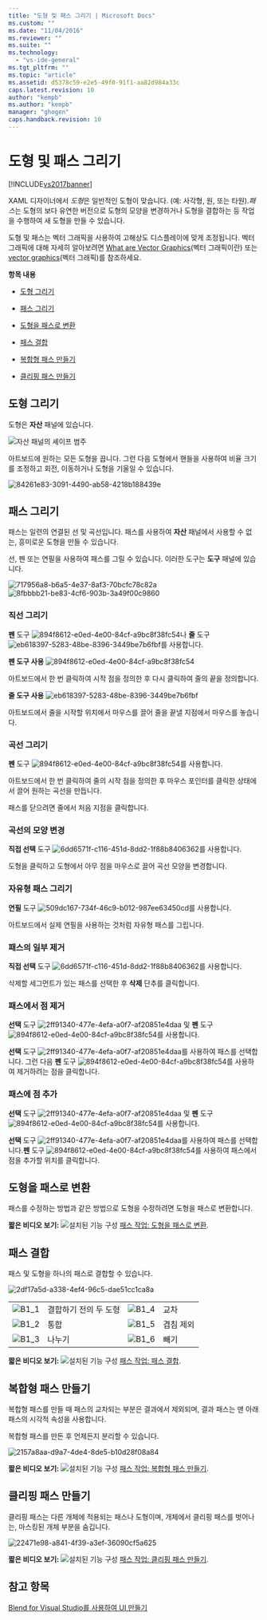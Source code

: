 ```yaml
---
title: "도형 및 패스 그리기 | Microsoft Docs"
ms.custom: ""
ms.date: "11/04/2016"
ms.reviewer: ""
ms.suite: ""
ms.technology: 
  - "vs-ide-general"
ms.tgt_pltfrm: ""
ms.topic: "article"
ms.assetid: d5378c59-e2e5-49f0-91f1-aa82d984a33c
caps.latest.revision: 10
author: "kempb"
ms.author: "kempb"
manager: "ghogen"
caps.handback.revision: 10
---
```

# 도형 및 패스 그리기
[!INCLUDE[vs2017banner](../code-quality/includes/vs2017banner.md)]

XAML 디자이너에서 *도형*은 일반적인 도형이 맞습니다. \(예: 사각형, 원, 또는 타원\).*패스*는 도형의 보다 유연한 버전으로 도형의 모양을 변경하거나 도형을 결합하는 등 작업을 수행하여 새 도형을 만들 수 있습니다.  
  
 도형 및 패스는 벡터 그래픽을 사용하여 고해상도 디스플레이에 맞게 조정됩니다. 벡터 그래픽에 대해 자세히 알아보려면 [What are Vector Graphics](https://www.youtube.com/watch?v=MoCSwF0n-io)\(벡터 그래픽이란\) 또는 [vector graphics](http://www.webopedia.com/TERM/V/vector_graphics.html)\(벡터 그래픽\)를 참조하세요.  
  
 **항목 내용**  
  
-   [도형 그리기](#Shape)  
  
-   [패스 그리기](#Path)  
  
-   [도형을 패스로 변환](#Convert)  
  
-   [패스 결합](#Combine)  
  
-   [복합형 패스 만들기](#Compound)  
  
-   [클리핑 패스 만들기](#Clipping)  
  
##  <a name="Shape"></a> 도형 그리기  
 도형은 **자산** 패널에 있습니다.  
  
 ![자산 패널의 셰이프 범주](../designers/media/b4_shapes_assetspanel.png "b4\_Shapes\_AssetsPanel")  
  
 아트보드에 원하는 모든 도형을 끕니다. 그런 다음 도형에서 핸들을 사용하여 비율 크기를 조정하고 회전, 이동하거나 도형을 기울일 수 있습니다.  
  
 ![](../designers/media/84261e83-3091-4490-ab58-4218b188439e.png "84261e83\-3091\-4490\-ab58\-4218b188439e")  
  
##  <a name="Path"></a> 패스 그리기  
 패스는 일련의 연결된 선 및 곡선입니다. 패스를 사용하여 **자산** 패널에서 사용할 수 없는, 흥미로운 도형을 만들 수 있습니다.  
  
 선, 펜 또는 연필을 사용하여 패스를 그릴 수 있습니다. 이러한 도구는 **도구** 패널에 있습니다.  
  
 ![](../designers/media/717956a8-b6a5-4e37-8af3-70bcfc78c82a.png "717956a8\-b6a5\-4e37\-8af3\-70bcfc78c82a") ![](../designers/media/8fbbbb21-be83-4cf6-903b-3a49f00c9860.png "8fbbbb21\-be83\-4cf6\-903b\-3a49f00c9860")  
  
### 직선 그리기  
 **펜** 도구 ![](../designers/media/894f8612-e0ed-4e00-84cf-a9bc8f38fc54.png "894f8612\-e0ed\-4e00\-84cf\-a9bc8f38fc54")나 **줄** 도구 ![](../designers/media/eb618397-5283-48be-8396-3449be7b6fbf.png "eb618397\-5283\-48be\-8396\-3449be7b6fbf")를 사용합니다.  
  
 **펜 도구 사용** ![](../designers/media/894f8612-e0ed-4e00-84cf-a9bc8f38fc54.png "894f8612\-e0ed\-4e00\-84cf\-a9bc8f38fc54")  
  
 아트보드에서 한 번 클릭하여 시작 점을 정의한 후 다시 클릭하여 줄의 끝을 정의합니다.  
  
 **줄 도구 사용** ![](../designers/media/eb618397-5283-48be-8396-3449be7b6fbf.png "eb618397\-5283\-48be\-8396\-3449be7b6fbf")  
  
 아트보드에서 줄을 시작할 위치에서 마우스를 끌어 줄을 끝낼 지점에서 마우스를 놓습니다.  
  
### 곡선 그리기  
 **펜** 도구 ![](../designers/media/894f8612-e0ed-4e00-84cf-a9bc8f38fc54.png "894f8612\-e0ed\-4e00\-84cf\-a9bc8f38fc54")를 사용합니다.  
  
 아트보드에서 한 번 클릭하여 줄의 시작 점을 정의한 후 마우스 포인터를 클릭한 상태에서 끌어 원하는 곡선을 만듭니다.  
  
 패스를 닫으려면 줄에서 처음 지점을 클릭합니다.  
  
### 곡선의 모양 변경  
 **직접 선택** 도구 ![](../designers/media/6dd6571f-c116-451d-8dd2-1f88b8406362.png "6dd6571f\-c116\-451d\-8dd2\-1f88b8406362")를 사용합니다.  
  
 도형을 클릭하고 도형에서 아무 점을 마우스로 끌어 곡선 모양을 변경합니다.  
  
### 자유형 패스 그리기  
 **연필** 도구 ![](../designers/media/509dc167-734f-46c9-b012-987ee63450cd.png "509dc167\-734f\-46c9\-b012\-987ee63450cd")를 사용합니다.  
  
 아트보드에서 실제 연필을 사용하는 것처럼 자유형 패스를 그립니다.  
  
### 패스의 일부 제거  
 **직접 선택** 도구 ![](../designers/media/6dd6571f-c116-451d-8dd2-1f88b8406362.png "6dd6571f\-c116\-451d\-8dd2\-1f88b8406362")를 사용합니다.  
  
 삭제할 세그먼트가 있는 패스를 선택한 후 **삭제** 단추를 클릭합니다.  
  
### 패스에서 점 제거  
 **선택** 도구 ![](../designers/media/2ff91340-477e-4efa-a0f7-af20851e4daa.png "2ff91340\-477e\-4efa\-a0f7\-af20851e4daa") 및 **펜** 도구 ![](../designers/media/894f8612-e0ed-4e00-84cf-a9bc8f38fc54.png "894f8612\-e0ed\-4e00\-84cf\-a9bc8f38fc54")를 사용합니다.  
  
 **선택** 도구 ![](../designers/media/2ff91340-477e-4efa-a0f7-af20851e4daa.png "2ff91340\-477e\-4efa\-a0f7\-af20851e4daa")를 사용하여 패스를 선택합니다. 그런 다음 **펜** 도구 ![](../designers/media/894f8612-e0ed-4e00-84cf-a9bc8f38fc54.png "894f8612\-e0ed\-4e00\-84cf\-a9bc8f38fc54")를 사용하여 제거하려는 점을 클릭합니다.  
  
### 패스에 점 추가  
 **선택** 도구 ![](../designers/media/2ff91340-477e-4efa-a0f7-af20851e4daa.png "2ff91340\-477e\-4efa\-a0f7\-af20851e4daa") 및 **펜** 도구 ![](../designers/media/894f8612-e0ed-4e00-84cf-a9bc8f38fc54.png "894f8612\-e0ed\-4e00\-84cf\-a9bc8f38fc54")를 사용합니다.  
  
 **선택** 도구 ![](../designers/media/2ff91340-477e-4efa-a0f7-af20851e4daa.png "2ff91340\-477e\-4efa\-a0f7\-af20851e4daa")를 사용하여 패스를 선택합니다.**펜** 도구 ![](../designers/media/894f8612-e0ed-4e00-84cf-a9bc8f38fc54.png "894f8612\-e0ed\-4e00\-84cf\-a9bc8f38fc54")를 사용하여 패스에서 점을 추가할 위치를 클릭합니다.  
  
##  <a name="Convert"></a> 도형을 패스로 변환  
 패스를 수정하는 방법과 같은 방법으로 도형을 수정하려면 도형을 패스로 변환합니다.  
  
 **짧은 비디오 보기:** ![설치된 기능 구성](../designers/media/bldadminconsoleinitialconfigicon.png "BldAdminConsoleInitialConfigIcon") [패스 작업: 도형을 패스로 변환](https://www.youtube.com/watch?v=Io5bC0-nH6Q#t=147).  
  
##  <a name="Combine"></a> 패스 결합  
 패스 및 도형을 하나의 패스로 결합할 수 있습니다.  
  
 ![](../designers/media/2df17a5d-a338-4ef4-96c5-dae51cc1ca8a.png "2df17a5d\-a338\-4ef4\-96c5\-dae51cc1ca8a")  
  
|||||  
|-|-|-|-|  
|![](../designers/media/b1_1.png "B1\_1")|결합하기 전의 두 도형|![](../designers/media/b1_4.png "B1\_4")|교차|  
|![](../designers/media/b1_2.png "B1\_2")|통합|![](../designers/media/b1_5.png "B1\_5")|겹침 제외|  
|![](../designers/media/b1_3.png "B1\_3")|나누기|![](../designers/media/b1_6.png "B1\_6")|빼기|  
  
 **짧은 비디오 보기:** ![설치된 기능 구성](../designers/media/bldadminconsoleinitialconfigicon.png "BldAdminConsoleInitialConfigIcon") [패스 작업: 패스 결합](https://www.youtube.com/watch?v=Io5bC0-nH6Q#t=195).  
  
##  <a name="Compound"></a> 복합형 패스 만들기  
 복합형 패스를 만들 때 패스의 교차되는 부분은 결과에서 제외되며, 결과 패스는 맨 아래 패스의 시각적 속성을 사용합니다.  
  
 복합형 패스를 만든 후 언제든지 분리할 수 있습니다.  
  
 ![](../designers/media/2157a8aa-d9a7-4de4-8de5-b10d28f08a84.png "2157a8aa\-d9a7\-4de4\-8de5\-b10d28f08a84")  
  
 **짧은 비디오 보기:** ![설치된 기능 구성](../designers/media/bldadminconsoleinitialconfigicon.png "BldAdminConsoleInitialConfigIcon") [패스 작업: 복합형 패스 만들기](https://www.youtube.com/watch?v=Io5bC0-nH6Q).  
  
##  <a name="Clipping"></a> 클리핑 패스 만들기  
 클리핑 패스는 다른 개체에 적용되는 패스나 도형이며, 개체에서 클리핑 패스를 벗어나는, 마스킹된 개체 부분을 숨깁니다.  
  
 ![](../designers/media/22471e98-a841-4f39-a3ef-36090cf5a625.png "22471e98\-a841\-4f39\-a3ef\-36090cf5a625")  
  
 **짧은 비디오 보기:** ![설치된 기능 구성](../designers/media/bldadminconsoleinitialconfigicon.png "BldAdminConsoleInitialConfigIcon") [패스 작업: 클리핑 패스 만들기](https://www.youtube.com/watch?v=Io5bC0-nH6Q#t=232).  
  
## 참고 항목  
 [Blend for Visual Studio를 사용하여 UI 만들기](../designers/creating-a-ui-by-using-blend-for-visual-studio.md)